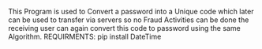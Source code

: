 This Program is used to Convert a password into a Unique code which later can be used to transfer via servers so no Fraud Activities can be done the receiving user can again convert this code to password using the same Algorithm.
REQUIRMENTS:
pip install DateTime
